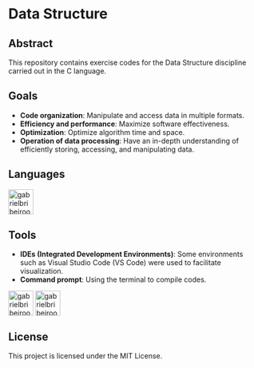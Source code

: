 # Data Structure

## Abstract
This repository contains exercise codes for the Data Structure discipline carried out in the C language.

## Goals
- **Code organization**: Manipulate and access data in multiple formats.
- **Efficiency and performance**: Maximize software effectiveness.
- **Optimization**: Optimize algorithm time and space.
- **Operation of data processing**: Have an in-depth understanding of efficiently storing, accessing, and manipulating data.

## Languages
<div style="display: inline_block"><cbr>
  <img align = "top" alt = "gabrielbribeiroo_C" height = "50" width = "50" src="https://cdn.jsdelivr.net/gh/devicons/devicon/icons/c/c-original.svg" /> 
</div>

## Tools
- **IDEs (Integrated Development Environments)**: Some environments such as Visual Studio Code (VS Code) were used to facilitate visualization.
- **Command prompt**: Using the terminal to compile codes.

<div style="display: inline_block"><cbr>
  <img align = "top" alt = "gabrielbribeiroo_VSCode" height = "50" width = "50" src="https://cdn.jsdelivr.net/gh/devicons/devicon/icons/vscode/vscode-original.svg" />
  <img align = "top" alt = "gabrielbribeiroo_PowerShell" height = "50" width = "50" src="https://cdn.jsdelivr.net/gh/devicons/devicon/icons/powershell/powershell-original.svg" /> 
</div>

## License
This project is licensed under the MIT License.

